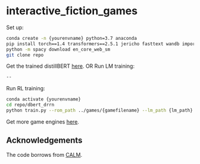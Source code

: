 # interactive_fiction_games

Set up:
```bash
conda create -n {yourenvname} python=3.7 anaconda
pip install torch==1.4 transformers==2.5.1 jericho fasttext wandb importlib_metadata
python -m spacy download en_core_web_sm
git clone repo
```

Get the trained distillBERT [here](https://drive.google.com/drive/folders/1-2w-SwDzSUlEEgKL62jxLotuPUiTRTE4?usp=sharing).
OR
Run LM training:
```bash
--
```

Run RL training:
```bash
conda activate {yourenvname}
cd repo/dbert_drrn
python train.py --rom_path ../games/{gamefilename} --lm_path {lm_path} --output_dir ./logs
```
Get more game engines [here](https://github.com/BYU-PCCL/z-machine-games/tree/master/jericho-game-suite).

## Acknowledgements
The code borrows from [CALM](https://github.com/princeton-nlp/calm-textgame).